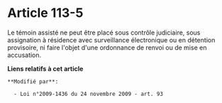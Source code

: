 # Article 113-5

Le témoin assisté ne peut être placé sous contrôle judiciaire, sous assignation à résidence avec surveillance électronique ou
en détention provisoire, ni faire l'objet d'une ordonnance de renvoi ou de mise en accusation.

**Liens relatifs à cet article**

	**Modifié par**:

	  - Loi n°2009-1436 du 24 novembre 2009 - art. 93
